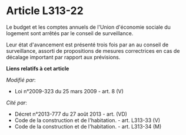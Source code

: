 # Article L313-22

Le budget et les comptes annuels de l'Union d'économie sociale du logement sont arrêtés par le conseil de surveillance. 

Leur état d'avancement est présenté trois fois par an au conseil de surveillance, assorti de propositions de mesures
correctrices en cas de décalage important par rapport aux prévisions.

**Liens relatifs à cet article**

_Modifié par_:

  - Loi n°2009-323 du 25 mars 2009 - art. 8 (V)

_Cité par_:

  - Décret n°2013-777 du 27 août 2013 - art. (VD)
  - Code de la construction et de l'habitation. - art. L313-33 (V)
  - Code de la construction et de l'habitation. - art. L313-34 (M)
